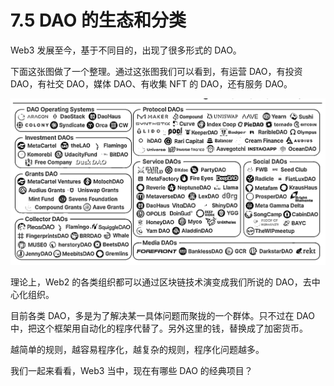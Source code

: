 # 7.5 DAO 的生态和分类

Web3 发展至今，基于不同目的，出现了很多形式的 DAO。

下面这张图做了一个整理。通过这张图我们可以看到，有运营 DAO，有投资 DAO，有社交 DAO，媒体 DAO、有收集 NFT 的 DAO，还有服务 DAO。

![](img/c44a4b8fd6aecef14fee2963407e6a42.png)

理论上，Web2 的各类组织都可以通过区块链技术演变成我们所说的 DAO，去中心化组织。

目前各类 DAO，多是为了解决某一具体问题而聚拢的一个群体。只不过在 DAO 中，把这个框架用自动化的程序代替了。另外这里的钱，替换成了加密货币。

越简单的规则，越容易程序化，越复杂的规则，程序化问题越多。

我们一起来看看，Web3 当中，现在有哪些 DAO 的经典项目？